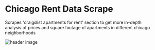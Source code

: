 # Chicago Rent Data Scrape
Scrapes 'craigslist apartments for rent' section to get more in-depth analysis of prices and square footage of apartments in different chicago neighborhoods 

![header image](https://github.com/ChristianVerdin/Chicago-Apt-Rent-Scrape/blob/master/Craigslist_Rental-Scraper.JPG?raw=True)
